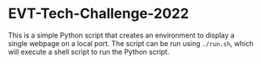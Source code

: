 # EVT-Tech-Challenge-2022

This is a simple Python script that creates an environment to display a single webpage on a local port.  The script can be run using ```./run.sh```, which will execute a shell script to run the Python script.
